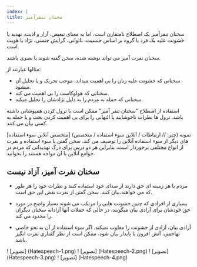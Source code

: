 ```yaml
---
index: 1
title: سخنان تنفرآمیز
---
```

سخنان تنفرآمیز یک اصطلاح نامتقارن است، اما به معنای تبعیض، آزار و اذیت، تهدید یا خشونت علیه یک فرد یا گروه بر اساس جنسیت، ناتوانی، گرایش جنسی، نژاد یا هویت است.

سخنان نفرت آمیز می تواند نوشته شده، سخن گفته شوند یا بصری باشند.

مثالها عبارتند از:

*   سخنانی که خشونت علیه زنان را بی اهمیت میداند، موجب تحریک و یا تجلیل آن میشود.
*   سخنانی که هولوکاست را بی اهمیت می کند.
*   سخنانی که حمله به مردم را به دلیل نژادشان را تجلیل میکند.

استفاده از اصطلاح "سخنان تنفر آمیز" ممکن است با ترول کردن همپوشانی داشته باشد. ترول ها نظرات ناخوشایند یا التهابی را برای بی اهمیت کردن بحث و یا حمله به کسی بیان می کنند.

[متخصص آنلاین سوء استفاده] (چتر: // ارتباطات / آنلاین سوء استفاده / متخصص) نمونه های دیگر از سوء استفاده آنلاین را توصیف می کند. سخن گفتن با سوء استفاده و نفرت از انواع مختلفی برخوردار است، بنابراین هر دو درس برای درک تهدیداتی که مردم در جوامع آنلاین با آن مواجه هستند را بخوانید.

## سخنان نفرت آمیز، آزاد نیست

*   مردم با هر زمینه ای حق دارند از صدای خود استفاده کنند و نظرات خود را  هر طور که می خواهند،بیان کنند. سخن گفتن از نفرت نقض این حق است.

*   بسیاری از افرادی که چنین خشونت هایی را مرتکب می شوند بسیار واضح در مورد حق خودشان برای آزادی بیان میگویند، در حالی که حملات آنها آزادانه سخنان دیگران را محدود می کند.

*   آزادی بیان، آزادی از خشونت را مغلوب نمیکند. اگر سوء استفاده از آن به نحو خاصي تهاجمي، آتش افزون يا پايدار بيان شود، ممكن است از نظر گفتاري نفرت انگيز باشد.

! [تصویر] (Hatespeech-1.png)
! [تصویر] (Hatespeech-2.png)
! [تصویر] (Hatespeech-3.png)
! [تصویر] (Hatespeech-4.png)